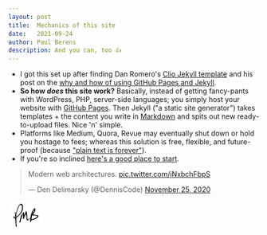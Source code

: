 ```yaml
---
layout: post
title:	Mechanics of this site
date:	2021-09-24
author:	Paul Berens
description: And you can, too 👍
---
```

- I got this set up after finding Dan Romero's [Clio Jekyll template](https://github.com/danromero/clio) and his post on the [why and how of using GitHub Pages and Jekyll](https://danromero.org/how-this-website-works.html).
- **So how *does* this site work?** Basically, instead of getting fancy-pants with WordPress, PHP, server-side languages; you simply host your website with [GitHub Pages](https://medium.com/8px-magazine/hosting-a-website-for-free-get-started-with-google-domains-github-pages-980986550958). Then Jekyll ("a static site generator") takes templates + the content you write in [Markdown](https://www.markdownguide.org/) and spits out new ready-to-upload files. Nice 'n' simple.
- Platforms like Medium, Quora, Revue may eventually shut down or hold you hostage to fees; whereas this solution is free, flexible, and future-proof (because ["plain text is forever"](https://twitter.com/zeldman/status/667846154114105344)).
- If you're so inclined [here's a good place to start](https://docs.github.com/en/pages/setting-up-a-github-pages-site-with-jekyll).

<blockquote class="twitter-tweet"><p lang="en" dir="ltr">Modern web architectures. <a href="https://t.co/jNxbchFbpS">pic.twitter.com/jNxbchFbpS</a></p>&mdash; Den Delimarsky (@DennisCode) <a href="https://twitter.com/DennisCode/status/1331695899672596480?ref_src=twsrc%5Etfw">November 25, 2020</a></blockquote> <script async src="https://platform.twitter.com/widgets.js" charset="utf-8"></script>

![initials](/assets/images/initials.pmb.71.56.png)